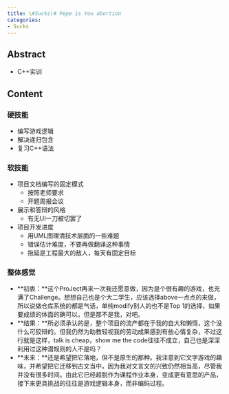 ```yaml
---
title: \#Sucks\# Pepe is You abortion
categories: 
- Sucks
---
```


## Abstract

- C++实训

<!--more-->

## Content

### 硬技能

- 编写游戏逻辑
- 解决递归包含
- 复习C++语法

### 软技能

- 项目文档编写的固定模式
  - 按照老师要求
  - 开题周报会议
- 展示和答辩的风格
  - 有无UI一刀被切罢了
- 项目开发进度
  - 用UML图理清技术层面的一些难题
  - 错误估计难度，不要再做翻译这种事情
  - 拖延是工程最大的敌人，每天有固定目标

### 整体感觉

- **初衷：**这个ProJect再来一次我还愿意做，因为是个很有趣的游戏，也充满了Challenge。想想自己也是个大二学生，应该选择above一点点的来做，所以说做仓库系统的都是气话，单纯modify别人的也不是Top 1的选择，如果要成绩的体面的确可以，但是那不是我，对吧。
- **结果：**所必须承认的是，整个项目的流产都在于我的自大和懒惰，这个没什么可狡辩的。但我仍然为助教轻视我的劳动成果感到有些心情复杂，不过这行就是这样，talk is cheap，show me the code往往不成立，自己也是深深利用过这种潜规则的人不是吗？
- **未来：**还是希望把它落地，但不是原生的那种。我注意到它文字游戏的趣味，并希望把它迁移到古文当中，因为我对文言文的兴致仍然相当高，尽管我并没有很多时间。由此它已经超脱作为课程作业本身，变成更有意思的产品，接下来更具挑战的往往是游戏逻辑本身，而非编码过程。